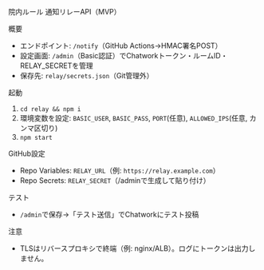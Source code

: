 院内ルール 通知リレーAPI（MVP）

概要
- エンドポイント: `/notify`（GitHub Actions→HMAC署名POST）
- 設定画面: `/admin`（Basic認証）でChatworkトークン・ルームID・RELAY_SECRETを管理
- 保存先: `relay/secrets.json`（Git管理外）

起動
1) `cd relay && npm i`
2) 環境変数を設定: `BASIC_USER`, `BASIC_PASS`, `PORT`(任意), `ALLOWED_IPS`(任意, カンマ区切り)
3) `npm start`

GitHub設定
- Repo Variables: `RELAY_URL`（例: `https://relay.example.com`）
- Repo Secrets: `RELAY_SECRET`（/adminで生成して貼り付け）

テスト
- `/admin`で保存→「テスト送信」でChatworkにテスト投稿

注意
- TLSはリバースプロキシで終端（例: nginx/ALB）。ログにトークンは出力しません。

